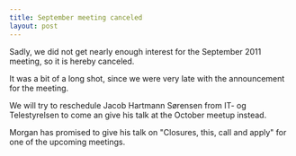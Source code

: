 ```yaml
---
title: September meeting canceled
layout: post
---
```


Sadly, we did not get nearly enough interest for the September 2011 meeting, so it is hereby canceled.

It was a bit of a long shot, since we were very late with the announcement for the meeting.

We will try to reschedule Jacob Hartmann Sørensen from IT- og Telestyrelsen to come an give his talk at the October meetup instead.

Morgan has promised to give his talk on "Closures, this, call and apply" for one of the upcoming meetings.
